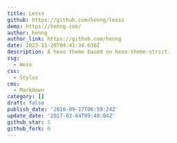 ```yaml
---
title: Lesss
github: https://github.com/henng/lesss
demo: https://henng.com/
author: henng
author_link: https://github.com/henng
date: 2023-11-28T04:41:34.638Z
description: A hexo theme based on hexo-theme-strict.
ssg:
  - Hexo
css:
  - Stylus
cms:
  - Markdown
category: []
draft: false
publish_date: '2016-09-17T06:59:24Z'
update_date: '2017-03-04T09:40:04Z'
github_star: 1
github_fork: 0
---
```

